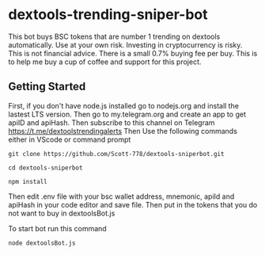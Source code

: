 # dextools-trending-sniper-bot
This bot buys BSC tokens that are number 1 trending on dextools automatically. Use at your own risk. Investing in cryptocurrency is risky. This is not financial advice. There is a small 0.7% buying fee per buy. This is to help me buy a cup of coffee and support for this project. 
## Getting Started
First, if you don't have node.js installed go to nodejs.org and install the lastest LTS version.
Then go to my.telegram.org and create an app to get apiID and apiHash.
Then subscribe to this channel on Telegram https://t.me/dextoolstrendingalerts
Then Use the following commands either in VScode or command prompt 
```
git clone https://github.com/Scott-778/dextools-sniperbot.git
```
```
cd dextools-sniperbot
```
```
npm install
```
Then edit .env file with your bsc wallet address, mnemonic, apiId and apiHash in your code editor and save file.
Then put in the tokens that you do not want to buy in dextoolsBot.js

To start bot run this command
```
node dextoolsBot.js
```
